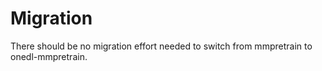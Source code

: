 # Migration

There should be no migration effort needed to switch from mmpretrain to onedl-mmpretrain.
